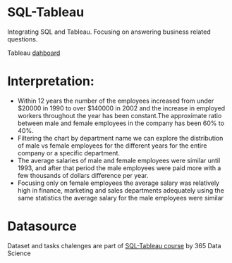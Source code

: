 # SQL-Tableau
Integrating SQL and Tableau. Focusing on answering business related questions.

Tableau [dahboard](https://public.tableau.com/app/profile/iwona8604/viz/Dashboard1_16369171592250/Dashboard1?publish=yes)

# Interpretation:
- Within 12 years the number of the employees increased from under $20000 in 1990 to over $140000 in 2002 and the increase in employed workers throughout the year has been constant.The approximate ratio between male and female employees in the company has been 60% to 40%.
- Filtering the chart by department name we can explore the distribution of male vs female employees for the different years for the entire company or a specific department.
- The average salaries of male and female employees were similar until 1993, and after that period the male employees were paid more with a few thousands of dollars difference per year.
- Focusing only on female employees the average salary was relatively high in finance, marketing and sales departments adequately using the same statistics the average salary for the male employees were similar

# Datasource 
Dataset and tasks chalenges are part of [SQL-Tableau course](https://learn.365datascience.com/courses/sql-tableau/course-introduction/) by 365 Data Science
